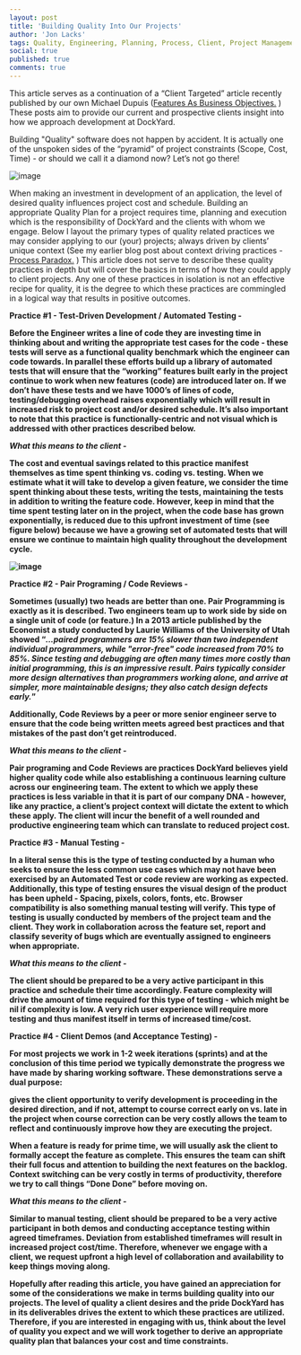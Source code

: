 ```yaml
---
layout: post
title: 'Building Quality Into Our Projects'
author: 'Jon Lacks'
tags: Quality, Engineering, Planning, Process, Client, Project Management
social: true
published: true
comments: true
---
```


This article serves as a continuation of a “Client Targeted” article recently published by our own Michael Dupuis (<a href="http://reefpoints.dockyard.com/2014/09/12/features-as-business-objectives.html">Features As Business Objectives.</a> ) These posts aim to provide our current and prospective clients insight into how we approach development at DockYard.

Building "Quality" software does not happen by accident. It is actually one of the unspoken sides of the “pyramid” of project constraints (Scope, Cost, Time) - or should we call it a diamond now? Let’s not go there! 

![image](http://imgur.com/zXrxLSh.jpg)

When making an investment in development of an application, the level of desired quality influences project cost and schedule.  Building an appropriate Quality Plan for a project requires time, planning and execution which is the responsibility of DockYard and the clients with whom we engage.  Below I layout the primary types of quality related practices we may consider applying to our (your) projects; always driven by clients’ unique context (See my earlier blog post about context driving practices - <a href="http://reefpoints.dockyard.com/2014/06/06/process-paradox.html">Process Paradox.</a> )  This article does not serve to describe these quality practices in depth but will cover the basics in terms of how they could apply to client projects.  Any one of these practices in isolation is not an effective recipe for quality, it is the degree to which these practices are commingled in a logical way that results in positive outcomes. 

<b>Practice #1 - Test-Driven Development / Automated Testing -

Before the Engineer writes a line of code they are investing time in thinking about and writing the appropriate test cases for the code - these tests will serve as a functional quality benchmark which the engineer can code towards. In parallel these efforts build up a library of automated tests that will ensure that the “working” features built early in the project continue to work when new features (code) are introduced later on.  If we don’t have these tests and we have 1000’s of lines of code, testing/debugging overhead raises exponentially which will result in increased risk to project cost and/or desired schedule.  It’s also important to note that this practice is functionally-centric and not visual which is addressed with other practices described below.

<i>What this means to the client</i> -

The cost and eventual savings related to this practice manifest themselves as time spent thinking vs. coding vs. testing. When we estimate what it will take to develop a given feature, we consider the time spent thinking about these tests, writing the tests, maintaining the tests in addition to writing the feature code.  However, keep in mind that the time spent testing later on in the project, when the code base has grown exponentially, is reduced due to this upfront investment of time (see figure below) because we have a growing set of automated tests that will ensure we continue to maintain high quality throughout the development cycle.

![image](http://imgur.com/wp67s61.jpg)

<b>Practice #2 - Pair Programing / Code Reviews - 

Sometimes (usually) two heads are better than one.  Pair Programming is exactly as it is described. Two engineers team up to work side by side on a single unit of code (or feature.) In a 2013 article published by the Economist a study conducted by Laurie Williams of the University of Utah showed “<i>...paired programmers are 15% slower than two independent individual programmers, while "error-free" code increased from 70% to 85%. Since testing and debugging are often many times more costly than initial programming, this is an impressive result. Pairs typically consider more design alternatives than programmers working alone, and arrive at simpler, more maintainable designs; they also catch design defects early.</i>”

Additionally, Code Reviews by a peer or more senior engineer serve to ensure that the code being written meets agreed best practices and that mistakes of the past don’t get reintroduced. 

<i>What this means to the client -</i>

Pair programing and Code Reviews are practices DockYard believes yield higher quality code while also establishing a continuous learning culture across our engineering team.  The extent to which we apply these practices is less variable in that it is part of our company DNA - however, like any practice, a client’s project context will dictate the extent to which these apply.  The client will incur the benefit of a well rounded and productive engineering team which can translate to reduced project cost.

<b>Practice #3 - Manual Testing -

In a literal sense this is the type of testing conducted by a human who seeks to ensure the less common use cases which may not have been exercised by an Automated Test or code review are working as expected. Additionally, this type of testing ensures the visual design of the product has been upheld -  Spacing, pixels, colors, fonts, etc.  Browser compatibility is also something manual testing will verify. This type of testing is usually conducted by members of the project team and the client. They work in collaboration across the feature set, report and classify severity of bugs which are eventually assigned to engineers when appropriate.

<i>What this means to the client -</i>

The client should be prepared to be a very active participant in this practice and schedule their time accordingly.  Feature complexity will drive the amount of time required for this type of testing - which might be nil if complexity is low.  A very rich user experience will require more testing and thus manifest itself in terms of increased time/cost.  


<b>Practice #4 - Client Demos (and Acceptance Testing) -

For most projects we work in 1-2 week iterations (sprints) and at the conclusion of this time period we typically demonstrate the progress we have made by sharing working software. These demonstrations serve a dual purpose:

gives the client opportunity to verify development is proceeding in the desired direction, and if not, attempt to course correct early on vs. late in the project when course correction can be very costly
allows the team to reflect and continuously improve how they are executing the project.

When a feature is ready for prime time, we will usually ask the client to formally accept the feature as complete.  This ensures the team can shift their full focus and attention to building the next features on the backlog. Context switching can be very costly in terms of productivity, therefore we try to call things “Done Done” before moving on. 

<i>What this means to the client -</i>

Similar to manual testing, client should be prepared to be a very active participant in both demos and conducting acceptance testing within agreed timeframes.  Deviation from established timeframes will result in increased project cost/time.  Therefore, whenever we engage with a client, we request upfront a high level of collaboration and availability to keep things moving along.  

Hopefully after reading this article, you have gained an appreciation for some of the considerations we make in terms building quality into our projects.  The level of quality a client desires and the pride DockYard has in its deliverables drives the extent to which these practices are utilized.  Therefore, if you are interested in engaging with us, think about the level of quality you expect and we will work together to derive an appropriate quality plan that balances your cost and time constraints.
